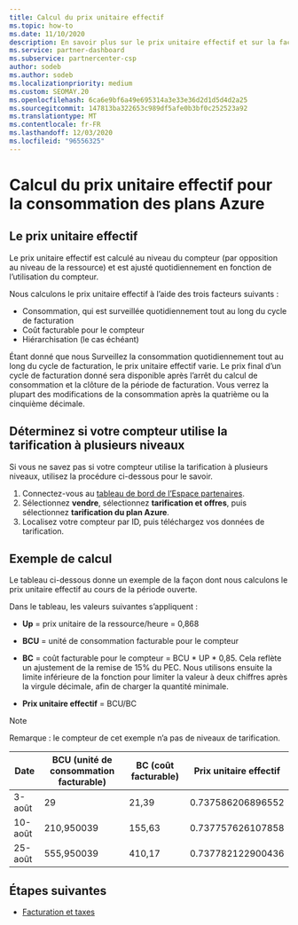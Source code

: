 ```yaml
---
title: Calcul du prix unitaire effectif
ms.topic: how-to
ms.date: 11/10/2020
description: En savoir plus sur le prix unitaire effectif et sur la façon dont il est calculé. Cet article contient également un exemple de calcul.
ms.service: partner-dashboard
ms.subservice: partnercenter-csp
author: sodeb
ms.author: sodeb
ms.localizationpriority: medium
ms.custom: SEOMAY.20
ms.openlocfilehash: 6ca6e9bf6a49e695314a3e33e36d2d1d5d4d2a25
ms.sourcegitcommit: 147813ba322653c989df5afe0b3bf0c252523a92
ms.translationtype: MT
ms.contentlocale: fr-FR
ms.lasthandoff: 12/03/2020
ms.locfileid: "96556325"
---
```

# <a name="effective-unit-price-calculation-for-azure-plan-consumption"></a>Calcul du prix unitaire effectif pour la consommation des plans Azure

## <a name="the-effective-unit-price"></a>Le prix unitaire effectif

Le prix unitaire effectif est calculé au niveau du compteur (par opposition au niveau de la ressource) et est ajusté quotidiennement en fonction de l’utilisation du compteur.

Nous calculons le prix unitaire effectif à l’aide des trois facteurs suivants :

- Consommation, qui est surveillée quotidiennement tout au long du cycle de facturation
- Coût facturable pour le compteur
- Hiérarchisation (le cas échéant)

Étant donné que nous Surveillez la consommation quotidiennement tout au long du cycle de facturation, le prix unitaire effectif varie. Le prix final d’un cycle de facturation donné sera disponible après l’arrêt du calcul de consommation et la clôture de la période de facturation. Vous verrez la plupart des modifications de la consommation après la quatrième ou la cinquième décimale.

## <a name="find-out-whether-your-meter-uses-tiered-pricing"></a>Déterminez si votre compteur utilise la tarification à plusieurs niveaux

Si vous ne savez pas si votre compteur utilise la tarification à plusieurs niveaux, utilisez la procédure ci-dessous pour le savoir. 

1. Connectez-vous au [tableau de bord de l’Espace partenaires](https://partner.microsoft.com/dashboard/).
2. Sélectionnez **vendre**, sélectionnez **tarification et offres**, puis sélectionnez **tarification du plan Azure**.
3. Localisez votre compteur par ID, puis téléchargez vos données de tarification. 

## <a name="sample-calculation"></a>Exemple de calcul

Le tableau ci-dessous donne un exemple de la façon dont nous calculons le prix unitaire effectif au cours de la période ouverte.

Dans le tableau, les valeurs suivantes s’appliquent : 

- **Up** = prix unitaire de la ressource/heure = 0,868

- **BCU** = unité de consommation facturable pour le compteur

- **BC** = coût facturable pour le compteur = BCU * UP * 0,85. Cela reflète un ajustement de la remise de 15% du PEC. Nous utilisons ensuite la limite inférieure de la fonction pour limiter la valeur à deux chiffres après la virgule décimale, afin de charger la quantité minimale. 

- **Prix unitaire effectif** = BCU/BC

>[!NOTE]
>Remarque : le compteur de cet exemple n’a pas de niveaux de tarification.

| Date | BCU (unité de consommation facturable) | BC (coût facturable) | Prix unitaire effectif |
| ------ | ----------- | ----------- | ----------- |  
| 3-août | 29 | 21,39 | 0.737586206896552 |
| 10-août | 210,950039 | 155,63 | 0.737757626107858 |
| 25-août | 555,950039 | 410,17 | 0.737782122900436 |

## <a name="next-steps"></a>Étapes suivantes

- [Facturation et taxes](billing.md)
